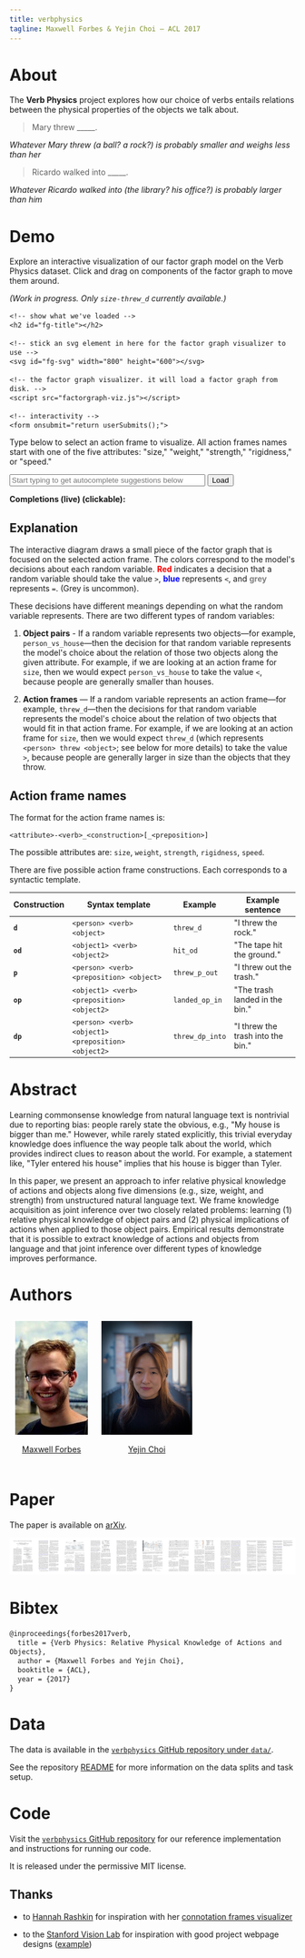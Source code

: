 ```yaml
---
title: verbphysics
tagline: Maxwell Forbes & Yejin Choi — ACL 2017
---
```


# About

The **Verb Physics** project explores how our choice of verbs entails relations
between the physical properties of the objects we talk about.

> Mary threw _____.

_Whatever Mary threw (a ball? a rock?) is probably smaller and weighs less than
her_

> Ricardo walked into _____.

_Whatever Ricardo walked into (the library? his office?) is probably larger
than him_

# Demo

Explore an interactive visualization of our factor graph model on the Verb
Physics dataset. Click and drag on components of the factor graph to move them around.

_(Work in progress. Only `size-threw_d` currently available.)_

<div>
	<!-- d3 dependencies for d3-force -->
	<script src="lib/d3.js"></script>

  <!-- CSS. No idea whether this will work in github.io but let's find out. -->
  <link rel="stylesheet" type="text/css" href="css/default.css">

	<!-- show what we've loaded -->
	<h2 id="fg-title"></h2>

	<!-- stick an svg element in here for the factor graph visualizer to use -->
	<svg id="fg-svg" width="800" height="600"></svg>

	<!-- the factor graph visualizer. it will load a factor graph from disk. -->
	<script src="factorgraph-viz.js"></script>

	<!-- interactivity -->
	<form onsubmit="return userSubmits();">
  <p>Type below to select an action frame to visualize.
  All action frames names start with one of the five attributes: "size,"
  "weight," "strength," "rigidness," or "speed." </p>
	<input id="userInput" type="text" oninput="userTypes()" size="40"
		placeholder="Start typing to get autocomplete suggestions below" />
	<button type="submit">Load</button>
	<p style="font-weight: bold;">Completions (live) (clickable):</p>
	<p id="suggestions"></p>
	</form>
</div>

## Explanation

The interactive diagram draws a small piece of the factor graph that is focused
on the selected action frame. The colors correspond to the model's decisions
about each random variable. <b style="color: red">Red</b> indicates a decision
that a random variable should take the value `>`, <b style="color:
blue">blue</b> represents `<`, and <b style="color: grey">grey</b> represents
`=`. (Grey is uncommon).

These decisions have different meanings depending on what the random variable
represents. There are two different types of random variables:

1.  **Object pairs** - If a random variable represents two objects—for example,
    `person_vs_house`—then the decision for that random variable represents the
    model's choice about the relation of those two objects along the given
    attribute. For example, if we are looking at an action frame for `size`,
    then we would expect `person_vs_house` to take the value `<`, because people
    are generally smaller than houses.

2.  **Action frames** — If a random variable represents an action frame—for
    example, `threw_d`—then the decisions for that random variable represents
    the model's choice about the relation of two objects that would fit in that
    action frame. For example, if we are looking at an action frame for `size`,
    then we would expect `threw_d` (which represents `<person> threw <object>`; see
    below for more details) to take the value `>`, because people are generally
    larger in size than the objects that they throw.

## Action frame names

The format for the action frame names is:

```
<attribute>-<verb>_<construction>[_<preposition>]
```

The possible attributes are: `size`, `weight`, `strength`, `rigidness`, `speed`.

There are five possible action frame constructions. Each corresponds to a
syntactic template.

Construction   | Syntax template                                      | Example         | Example sentence
---            | ---                                                  | ---             | ---
**`d`**        |  `<person> <verb> <object>`                          | `threw_d`       | "I threw the rock."
**`od`**       |  `<object1> <verb> <object2>`                        | `hit_od`        | "The tape hit the ground."
**`p`**        |  `<person> <verb> <preposition> <object>`            | `threw_p_out`   | "I threw out the trash."
**`op`**       |  `<object1> <verb> <preposition> <object2>`          | `landed_op_in`  | "The trash landed in the bin."
**`dp`**       |  `<person> <verb> <object1> <preposition> <object2>` | `threw_dp_into` | "I threw the trash into the bin."

# Abstract

Learning commonsense knowledge from natural language text is nontrivial due to
reporting bias: people rarely state the obvious, e.g., "My house is bigger than
me." However, while rarely stated explicitly, this trivial everyday knowledge
does influence the way people talk about the world, which provides indirect
clues to reason about the world. For example, a statement like, "Tyler entered
his house" implies that his house is bigger than Tyler.

In this paper, we present an approach to infer relative physical knowledge of
actions and objects along five dimensions (e.g., size, weight, and strength)
from unstructured natural language text. We frame knowledge acquisition as joint
inference over two closely related problems: learning (1) relative physical
knowledge of object pairs and (2) physical implications of actions when applied
to those object pairs. Empirical results demonstrate that it is possible to
extract knowledge of actions and objects from language and that joint inference
over different types of knowledge improves performance.

# Authors

<div style="display: inline-block; padding: 10px; text-align: center">
  <a href="http://maxwellforbes.com/">
    <img src="max_thumb.jpeg" alt="A picture of Maxwell Forbes" />
  </a>
  <p><a href="http://maxwellforbes.com/">Maxwell Forbes</a></p>
</div>

<div style="display: inline-block; padding: 10px; text-align: center">
  <a href="https://homes.cs.washington.edu/~yejin/">
    <img src="yejin_thumb.jpg" alt="A picture of Yejin Choi" />
  </a>
  <p><a href="https://homes.cs.washington.edu/~yejin/">Yejin Choi</a></p>
</div>

# Paper

The paper is available on [arXiv](https://arxiv.org/abs/1706.03799).

[![a thumbnail rendering of the ACL 2017 verb physics paper](thumb-all-resized.png)](https://arxiv.org/abs/1706.03799)

# Bibtex

```
@inproceedings{forbes2017verb,
  title = {Verb Physics: Relative Physical Knowledge of Actions and Objects},
  author = {Maxwell Forbes and Yejin Choi},
  booktitle = {ACL},
  year = {2017}
}
```

# Data

The data is available in the [`verbphysics` GitHub repository under
`data/`](https://github.com/uwnlp/verbphysics/tree/master/data).

See the repository [README](https://github.com/uwnlp/verbphysics#data) for more
information on the data splits and task setup.

# Code

Visit the [`verbphysics` GitHub
repository](https://github.com/uwnlp/verbphysics) for our reference
implementation and instructions for running our code.

It is released under the permissive MIT license.

## Thanks

- to [Hannah Rashkin](https://homes.cs.washington.edu/~hrashkin/) for
  inspiration with her [connotation frames
  visualizer](https://homes.cs.washington.edu/~hrashkin/connframe_vis.php)

- to the [Stanford Vision Lab](http://vision.stanford.edu/) for inspiration
  with good project webpage designs ([example](http://cs.stanford.edu/people/ranjaykrishna/im2p/index.html))
